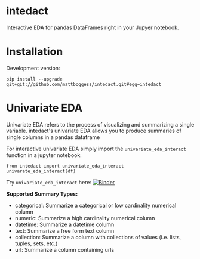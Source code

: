 # intedact

Interactive EDA for pandas DataFrames right in your Jupyer notebook.

# Installation

Development version:

    pip install --upgrade git+git://github.com/mattboggess/intedact.git#egg=intedact

# Univariate EDA

Univariate EDA refers to the process of visualizing and summarizing a single variable.
intedact's univariate EDA allows you to produce summaries of single columns in a pandas dataframe

For interactive univariate EDA simply import the `univariate_eda_interact` function in a jupyter notebook:

    from intedact import univariate_eda_interact
    univarate_eda_interact(df)

Try `univariate_eda_interact` here: [![Binder](https://mybinder.org/badge_logo.svg)](https://mybinder.org/v2/gh/mattboggess/intedact/HEAD?filepath=demo%2Funivariate_eda_demo.ipynb)

**Supported Summary Types:**
* categorical: Summarize a categorical or low cardinality numerical column
* numeric: Summarize a high cardinality numerical column
* datetime: Summarize a datetime column
* text: Summarize a free form text column
* collection: Summarize a column with collections of values (i.e. lists, tuples, sets, etc.)
* url: Summarize a column containing urls
